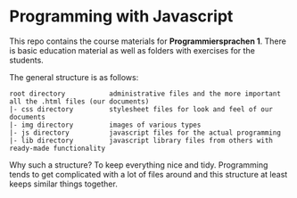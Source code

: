 # Programming with Javascript #

This repo contains the course materials for **Programmiersprachen 1**. There is basic education material as well 
as folders with exercises for the students.

The general structure is as follows:
 
    root directory           administrative files and the more important all the .html files (our documents)
    |- css directory         stylesheet files for look and feel of our documents
    |- img directory         images of various types
    |- js directory          javascript files for the actual programming
    |- lib directory         javascript library files from others with ready-made functionality
    
Why such a structure? To keep everything nice and tidy. Programming tends to get complicated with a lot of files around
and this structure at least keeps similar things together.    
